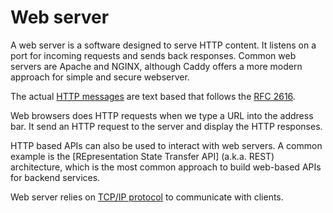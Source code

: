 # Web server 

A web server is a software designed to serve HTTP content. It listens on a port
for incoming requests and sends back responses. Common web servers are
Apache and NGINX, although Caddy offers a more modern approach for
simple and secure webserver.

The actual [HTTP messages](../133/README.md) are text based that
follows the [RFC 2616](https://www.rfc-editor.org/rfc/rfc2616).

Web browsers does HTTP requests when we type a URL into the
address bar. It send an HTTP request to the server 
and display the HTTP responses.

HTTP based APIs can also be used to interact with web servers.
A common example is the [REpresentation State Transfer API] (a.k.a. REST)
architecture, which is the most common approach to build web-based APIs
for backend services.

Web server relies on [TCP/IP protocol](../135/README.md) to communicate with clients.










